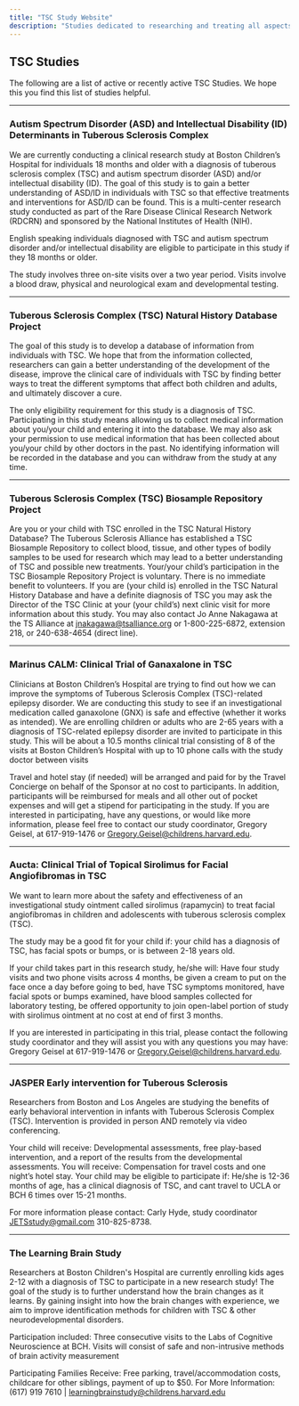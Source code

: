 ```yaml
---
title: "TSC Study Website"
description: "Studies dedicated to researching and treating all aspects of Tuberous Sclerosis Complex (TSC) and other neurodevelopmental disorders. We hope that you will find this website informative and helpful."
---
```


## TSC Studies
The following are a list of active or recently active TSC Studies. We hope this you find this list of studies helpful.

---

### Autism Spectrum Disorder (ASD) and Intellectual Disability (ID) Determinants in Tuberous Sclerosis Complex
We are currently conducting a clinical research study at Boston Children’s Hospital for individuals 18 months and older with a diagnosis of tuberous sclerosis complex (TSC) and autism spectrum disorder (ASD) and/or intellectual disability (ID). The goal of this study is to gain a better understanding of ASD/ID in individuals with TSC so that effective treatments and interventions for ASD/ID can be found. This is a multi-center research study conducted as part of the Rare Disease Clinical Research Network (RDCRN) and sponsored by the National Institutes of Health (NIH).

English speaking individuals diagnosed with TSC and autism spectrum disorder and/or intellectual disability are eligible to participate in this study if they 18 months or older.

The study involves three on-site visits over a two year period. Visits involve a blood draw, physical and neurological exam and developmental testing.

---

### Tuberous Sclerosis Complex (TSC) Natural History Database Project
The goal of this study is to develop a database of information from individuals with TSC. We hope that from the information collected, researchers can gain a better understanding of the development of the disease, improve the clinical care of individuals with TSC by finding better ways to treat the different symptoms that affect both children and adults, and ultimately discover a cure.

The only eligibility requirement for this study is a diagnosis of TSC. Participating in this study means allowing us to collect medical information about you/your child and entering it into the database. We may also ask your permission to use medical information that has been collected about you/your child by other doctors in the past. No identifying information will be recorded in the database and you can withdraw from the study at any time.

---

### Tuberous Sclerosis Complex (TSC) Biosample Repository Project
Are you or your child with TSC enrolled in the TSC Natural History Database? The Tuberous Sclerosis Alliance has established a TSC Biosample Repository to collect blood, tissue, and other types of bodily samples to be used for research which may lead to a better understanding of TSC and possible new treatments.  Your/your child’s participation in the TSC Biosample Repository Project is voluntary.   There is no immediate benefit to volunteers.   If you are (your child is) enrolled in the TSC Natural History Database and have a definite diagnosis of TSC you may ask the Director of the TSC Clinic at your (your child’s) next clinic visit for more information about this study.  You may also contact Jo Anne Nakagawa at the TS Alliance at [jnakagawa@tsalliance.org](jnakagawa@tsalliance.org) or 1-800-225-6872, extension 218, or 240-638-4654 (direct line).

---

### Marinus CALM: Clinical Trial of Ganaxalone in TSC
Clinicians at Boston Children’s Hospital are trying to find out how we can improve the symptoms of Tuberous Sclerosis Complex (TSC)-related epilepsy disorder. We are conducting this study to see if an investigational medication called ganaxolone (GNX) is safe and effective (whether it works as intended). We are enrolling children or adults who are 2-65 years with a diagnosis of TSC-related epilepsy disorder are invited to participate in this study. This will be about a 10.5 months clinical trial consisting of 8 of the visits at Boston Children’s Hospital with up to 10 phone calls with the study doctor between visits

Travel and hotel stay (if needed) will be arranged and paid for by the Travel Concierge on behalf of the Sponsor at no cost to participants. In addition, participants will be reimbursed for meals and all other out of pocket expenses and will get a stipend for participating in the study. If you are interested in participating, have any questions, or would like more information, please feel free to contact our study coordinator, Gregory Geisel, at 617-919-1476 or [Gregory.Geisel@childrens.harvard.edu](Gregory.Geisel@childrens.harvard.edu).

---

### Aucta: Clinical Trial of Topical Sirolimus for Facial Angiofibromas in TSC
We want to learn more about the safety and effectiveness of an investigational study ointment called sirolimus (rapamycin) to treat facial angiofibromas in children and adolescents with tuberous sclerosis complex (TSC).

The study may be a good fit for your child if: your child has a diagnosis of TSC,  has facial spots or bumps, or is between 2-18 years old.

If your child takes part in this research study, he/she will: Have four study visits and two phone visits across 4 months, be given a cream to put on the face once a day before going to bed, have TSC symptoms monitored, have facial spots or bumps examined, have blood samples collected for laboratory testing, be offered opportunity to join open-label portion of study with sirolimus ointment at no cost at end of first 3 months.

If you are interested in participating in this trial, please contact the following study coordinator and they will assist you with any questions  you may have: Gregory Geisel at 617-919-1476 or [Gregory.Geisel@childrens.harvard.edu](Gregory.Geisel@childrens.harvard.edu).

---

### JASPER Early intervention for Tuberous Sclerosis
Researchers from Boston and Los Angeles are studying the benefits of early behavioral intervention in infants with Tuberous Sclerosis Complex (TSC). Intervention is provided in person AND remotely via video conferencing.

Your child will receive: Developmental assessments, free play-based intervention, and a report of the results from the developmental assessments.
You will receive: Compensation for travel costs and one night’s hotel stay.
Your child may be eligible to participate if: He/she is 12-36 months of age, has a clinical diagnosis of TSC, and cant travel to UCLA or BCH 6 times over 15-21 months.

For more information please contact: Carly Hyde, study coordinator [JETSstudy@gmail.com](mailto:JETSstudy@gmail.com) 310-825-8738.

---

### The Learning Brain Study
Researchers at Boston Children's Hospital are currently enrolling kids ages 2-12 with a diagnosis of TSC to participate in a new research study! The goal of the study is to further understand how the brain changes as it learns. By gaining insight into how the brain changes with experience, we aim to improve identification methods for children with TSC & other neurodevelopmental disorders.

Participation included: Three consecutive visits to the Labs of Cognitive Neuroscience at BCH. Visits will consist of safe and non-intrusive methods of brain activity measurement

Participating Families Receive: Free parking, travel/accommodation costs, childcare for other siblings, payment of up to $50.
For More Information: (617) 919 7610 | [learningbrainstudy@childrens.harvard.edu](mailto:learningbrainstudy@childrens.harvard.edu)
